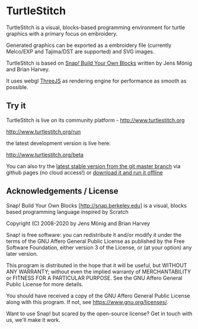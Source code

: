 # TurtleStitch

TurtleStitch is a visual, blocks-based programming environment for turtle graphics with a primary focus on
embroidery.

Generated graphics can be exported as a embroidery file (currently Melco/EXP and Tajima/DST are supported) and SVG images.

TurtleStitch is based on [Snap<i>!</i> Build Your Own Blocks](http://snap.berkeley.edu) written by Jens Mönig and Brian Harvey.

It uses webgl [ThreeJS](http://threejs.org) as rendering engine for performance as smooth as possible.


## Try it

TurtleStitch is live on its community platform - http://www.turtlestitch.org

http://www.turtlestitch.org/run

the latest development version is live here:

http://www.turtlestitch.org/beta

You can also try the [latest stable version from the git master branch](https://backface.github.io/turtlestitch/) via github pages (no cloud access!)
or [download it and run it offline](https://github.com/backface/turtlestitch/blob/master/OFFLINE.md)



## Acknowledgements / License

Snap! Build Your Own Blocks [http://snap.berkeley.edu] is a 
visual, blocks based programming language inspired by Scratch


Copyright (C) 2008-2020 by Jens Mönig and Brian Harvey

Snap! is free software: you can redistribute it and/or modify
it under the terms of the GNU Affero General Public License as
published by the Free Software Foundation, either version 3 of
the License, or (at your option) any later version.

This program is distributed in the hope that it will be useful,
but WITHOUT ANY WARRANTY; without even the implied warranty of
MERCHANTABILITY or FITNESS FOR A PARTICULAR PURPOSE.  See the
GNU Affero General Public License for more details.

You should have received a copy of the GNU Affero General Public License
along with this program. If not, see <https://www.gnu.org/licenses/>.

Want to use Snap! but scared by the open-source license? Get in touch with us,
we'll make it work.
